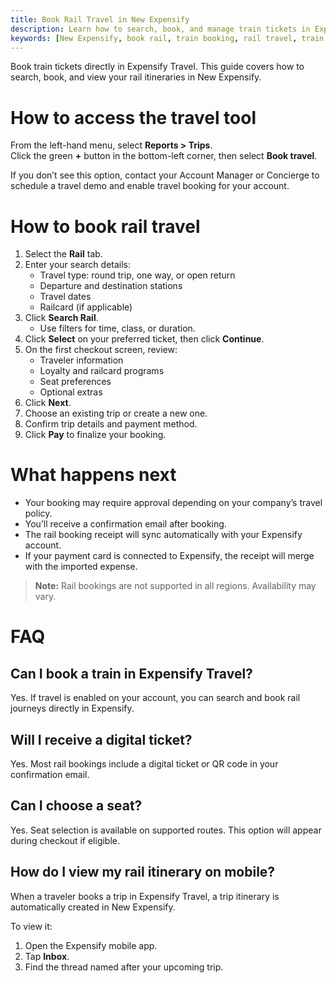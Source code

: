 ```yaml
---
title: Book Rail Travel in New Expensify
description: Learn how to search, book, and manage train tickets in Expensify Travel, including how to view your rail itinerary in the mobile app.
keywords: [New Expensify, book rail, train booking, rail travel, train tickets, travel itinerary, Expensify Travel]
---
```


<div id="new-expensify" markdown="1">

Book train tickets directly in Expensify Travel. This guide covers how to search, book, and view your rail itineraries in New Expensify.

# How to access the travel tool

From the left-hand menu, select **Reports > Trips**.  
Click the green **+** button in the bottom-left corner, then select **Book travel**.

If you don’t see this option, contact your Account Manager or Concierge to schedule a travel demo and enable travel booking for your account.

# How to book rail travel

1. Select the **Rail** tab.  
2. Enter your search details:  
   - Travel type: round trip, one way, or open return  
   - Departure and destination stations  
   - Travel dates  
   - Railcard (if applicable)  
3. Click **Search Rail**.  
   - Use filters for time, class, or duration.  
4. Click **Select** on your preferred ticket, then click **Continue**.  
5. On the first checkout screen, review:  
   - Traveler information  
   - Loyalty and railcard programs  
   - Seat preferences  
   - Optional extras  
6. Click **Next**.  
7. Choose an existing trip or create a new one.  
8. Confirm trip details and payment method.  
9. Click **Pay** to finalize your booking.

# What happens next

- Your booking may require approval depending on your company’s travel policy.  
- You’ll receive a confirmation email after booking.  
- The rail booking receipt will sync automatically with your Expensify account.  
- If your payment card is connected to Expensify, the receipt will merge with the imported expense.  

> **Note:** Rail bookings are not supported in all regions. Availability may vary.

# FAQ

## Can I book a train in Expensify Travel?  
Yes. If travel is enabled on your account, you can search and book rail journeys directly in Expensify.  

## Will I receive a digital ticket?  
Yes. Most rail bookings include a digital ticket or QR code in your confirmation email.  

## Can I choose a seat?  
Yes. Seat selection is available on supported routes. This option will appear during checkout if eligible.  

## How do I view my rail itinerary on mobile?  
When a traveler books a trip in Expensify Travel, a trip itinerary is automatically created in New Expensify.

To view it:  
1. Open the Expensify mobile app.  
2. Tap **Inbox**.  
3. Find the thread named after your upcoming trip.  

</div>
